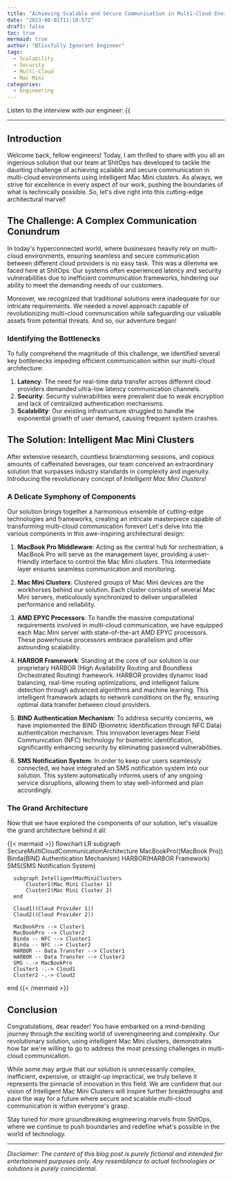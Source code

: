 ```yaml
---
title: "Achieving Scalable and Secure Communication in Multi-Cloud Environments with Intelligent Mac Mini Clusters"
date: "2023-08-01T11:10:57Z"
draft: false
toc: true
mermaid: true
author: "Blissfully Ignorant Engineer"
tags:
  - Scalability
  - Security
  - Multi-Cloud
  - Mac Mini
categories:
  - Engineering
---
```


Listen to the interview with our engineer: {{<audio src="https://s3.chaops.de/shitops/podcasts/achieving-scalable-and-secure-communication-in-multi-cloud-environments-with-intelligent-mac-mini-clusters.mp3" class="audio">}}

---

## Introduction

Welcome back, fellow engineers! Today, I am thrilled to share with you all an ingenious solution that our team at ShitOps has developed to tackle the daunting challenge of achieving scalable and secure communication in multi-cloud environments using intelligent Mac Mini clusters. As always, we strive for excellence in every aspect of our work, pushing the boundaries of what is technically possible. So, let's dive right into this cutting-edge architectural marvel!

## The Challenge: A Complex Communication Conundrum

In today's hyperconnected world, where businesses heavily rely on multi-cloud environments, ensuring seamless and secure communication between different cloud providers is no easy task. This was a dilemma we faced here at ShitOps. Our systems often experienced latency and security vulnerabilities due to inefficient communication frameworks, hindering our ability to meet the demanding needs of our customers.

Moreover, we recognized that traditional solutions were inadequate for our intricate requirements. We needed a novel approach capable of revolutionizing multi-cloud communication while safeguarding our valuable assets from potential threats. And so, our adventure began!

### Identifying the Bottlenecks

To fully comprehend the magnitude of this challenge, we identified several key bottlenecks impeding efficient communication within our multi-cloud architecture:

1. **Latency**: The need for real-time data transfer across different cloud providers demanded ultra-low latency communication channels.
2. **Security**: Security vulnerabilities were prevalent due to weak encryption and lack of centralized authentication mechanisms.
3. **Scalability**: Our existing infrastructure struggled to handle the exponential growth of user demand, causing frequent system crashes.

## The Solution: Intelligent Mac Mini Clusters

After extensive research, countless brainstorming sessions, and copious amounts of caffeinated beverages, our team conceived an extraordinary solution that surpasses industry standards in complexity and ingenuity. Introducing the revolutionary concept of *Intelligent Mac Mini Clusters*!

### A Delicate Symphony of Components

Our solution brings together a harmonious ensemble of cutting-edge technologies and frameworks, creating an intricate masterpiece capable of transforming multi-cloud communication forever! Let's delve into the various components in this awe-inspiring architectural design:

1. **MacBook Pro Middleware**: Acting as the central hub for orchestration, a MacBook Pro will serve as the management layer, providing a user-friendly interface to control the Mac Mini clusters. This intermediate layer ensures seamless communication and monitoring.

2. **Mac Mini Clusters**: Clustered groups of Mac Mini devices are the workhorses behind our solution. Each cluster consists of several Mac Mini servers, meticulously synchronized to deliver unparalleled performance and reliability.

3. **AMD EPYC Processors**: To handle the massive computational requirements involved in multi-cloud communication, we have equipped each Mac Mini server with state-of-the-art AMD EPYC processors. These powerhouse processors embrace parallelism and offer astounding scalability.

4. **HARBOR Framework**: Standing at the core of our solution is our proprietary HARBOR (High Availability Routing and Boundless Orchestrated Routing) framework. HARBOR provides dynamic load balancing, real-time routing optimizations, and intelligent failure detection through advanced algorithms and machine learning. This intelligent framework adapts to network conditions on the fly, ensuring optimal data transfer between cloud providers.

5. **BIND Authentication Mechanism**: To address security concerns, we have implemented the BIND (Biometric Identification through NFC Data) authentication mechanism. This innovation leverages Near Field Communication (NFC) technology for biometric identification, significantly enhancing security by eliminating password vulnerabilities.

6. **SMS Notification System**: In order to keep our users seamlessly connected, we have integrated an SMS notification system into our solution. This system automatically informs users of any ongoing service disruptions, allowing them to stay well-informed and plan accordingly.

### The Grand Architecture

Now that we have explored the components of our solution, let's visualize the grand architecture behind it all:

{{< mermaid >}}
flowchart LR
  subgraph SecureMultiCloudCommunicationArchitecture
      MacBookPro((MacBook Pro))
      Binda(BIND Authentication Mechanism)
      HARBOR(HARBOR Framework)
      SMS(SMS Notification System)

      subgraph IntelligentMacMiniClusters
          Cluster1(Mac Mini Cluster 1)
          Cluster2(Mac Mini Cluster 2)
      end

      Cloud1((Cloud Provider 1))
      Cloud2((Cloud Provider 2))

      MacBookPro --> Cluster1
      MacBookPro --> Cluster2
      Binda -- NFC --> Cluster1
      Binda -- NFC --> Cluster2
      HARBOR -- Data Transfer --> Cluster1
      HARBOR -- Data Transfer --> Cluster2
      SMS -.-> MacBookPro
      Cluster1 -.-> Cloud1
      Cluster2 -.-> Cloud2
  end
{{< /mermaid >}}

## Conclusion

Congratulations, dear reader! You have embarked on a mind-bending journey through the exciting world of overengineering and complexity. Our revolutionary solution, using intelligent Mac Mini clusters, demonstrates how far we're willing to go to address the most pressing challenges in multi-cloud communication.

While some may argue that our solution is unnecessarily complex, inefficient, expensive, or straight-up impractical, we truly believe it represents the pinnacle of innovation in this field. We are confident that our vision of Intelligent Mac Mini Clusters will inspire further breakthroughs and pave the way for a future where secure and scalable multi-cloud communication is within everyone's grasp.

Stay tuned for more groundbreaking engineering marvels from ShitOps, where we continue to push boundaries and redefine what's possible in the world of technology.

---

*Disclaimer: The content of this blog post is purely fictional and intended for entertainment purposes only. Any resemblance to actual technologies or solutions is purely coincidental.*